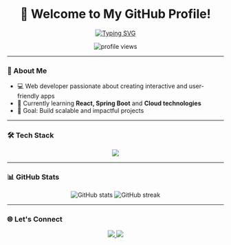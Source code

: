 <!-- Welcome Header -->
<h1 align="center">👋 Welcome to My GitHub Profile!</h1>

<!-- Typing Animation -->
<p align="center">
  <a href="https://git.io/typing-svg">
    <img src="https://readme-typing-svg.herokuapp.com?font=Fira+Code&pause=1000&center=true&vCenter=true&width=500&lines=Hi+there!+I'm+[Your+Name];Web+Developer+%26+Tech+Enthusiast;Always+learning+something+new" alt="Typing SVG" />
  </a>
</p>

<!-- Profile Views -->
<p align="center">
  <img src="https://komarev.com/ghpvc/?username=YOUR-USERNAME&label=Profile%20views&color=0e75b6&style=flat" alt="profile views" />
</p>

---

### 🚀 About Me
- 💻 Web developer passionate about creating interactive and user-friendly apps  
- 🌱 Currently learning **React, Spring Boot** and **Cloud technologies**  
- 🎯 Goal: Build scalable and impactful projects  

---

### 🛠 Tech Stack
<p align="center">
  <img src="https://skillicons.dev/icons?i=html,css,js,ts,react,angular,nodejs,java,spring,git,github" />
</p>

---

### 📊 GitHub Stats
<p align="center">
  <img src="https://github-readme-stats.vercel.app/api?username=YOUR-USERNAME&show_icons=true&theme=tokyonight" alt="GitHub stats" />
  <img src="https://github-readme-streak-stats.herokuapp.com/?user=YOUR-USERNAME&theme=tokyonight" alt="GitHub streak" />
</p>

---

### 🌐 Let's Connect
<p align="center">
  <a href="https://linkedin.com/in/YOUR-LINKEDIN" target="_blank">
    <img src="https://img.shields.io/badge/LinkedIn-%230077B5.svg?&style=for-the-badge&logo=linkedin&logoColor=white" />
  </a>
  <a href="mailto:YOUR-EMAIL">
    <img src="https://img.shields.io/badge/Email-D14836?style=for-the-badge&logo=gmail&logoColor=white" />
  </a>
</p>
